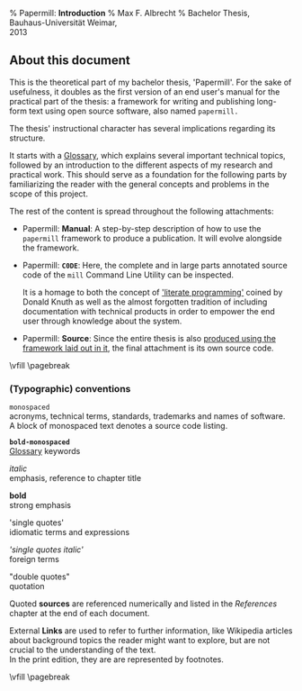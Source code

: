 % Papermill: **Introduction**
% Max F. Albrecht
% Bachelor Thesis, \
  Bauhaus-Universität Weimar, \
  2013


<!-- only for print: -->
<!-- \vfill -->
<!-- \pagebreak -->


## About this document

This is the theoretical part of my bachelor thesis, 'Papermill'.
For the sake of usefulness, it doubles as the first version of an
end user's manual for the practical part of the thesis: a framework for writing and publishing long-form text using open source software, also named `papermill.`

The thesis' instructional character has several implications regarding its structure. 

It starts with a [Glossary](#glossary), which explains several important technical topics,
followed by an introduction to the different aspects of my research and practical work. This should serve as a foundation for the following parts by familiarizing the reader with the general concepts and problems in the scope of this project.

The rest of the content is spread throughout the following attachments:

- Papermill: **Manual**: A step-by-step description of how to use the `papermill` framework to produce a publication. It will evolve alongside the framework.

- Papermill: **`C0DE`**: Here, the complete and in large parts annotated source code of the `mill` Command Line Utility can be inspected. 

    It is a homage to both the concept of ['literate programming'](http://www-cs-faculty.stanford.edu/~knuth/lp.html) coined by Donald Knuth as well as the almost forgotten tradition of including documentation with technical products in order to empower the end user through knowledge about the system.

- Papermill: **Source**: Since the entire thesis is also [produced using the framework laid out in it][dogfooding], the final attachment is its own source code.

[dogfooding]: https://en.wikipedia.org/wiki/Eating_your_own_dog_food 

<!-- only for print: -->
\vfill
\pagebreak


### (Typographic) conventions

`monospaced` \
acronyms, technical terms, standards, trademarks and names of software. A block of monospaced text denotes a source code listing.

**`bold-monospaced`** \
[Glossary](#glossary) keywords

*italic* \
emphasis, reference to chapter title

**bold** \
strong emphasis

'single quotes' \
idiomatic terms and expressions

*'single quotes italic'* \
foreign terms

"double quotes" \
quotation

Quoted **sources** are referenced numerically and listed in the *References* chapter at the end of each document.

External **Links** are used to refer to further information, like Wikipedia articles about background topics the reader might want to explore, but are not crucial to the understanding of the text. \
In the print edition, they are are represented by footnotes.
  

<!-- only for print: -->
\vfill
\pagebreak

